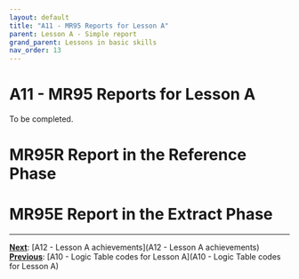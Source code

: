 ```yaml
---
layout: default
title: "A11 - MR95 Reports for Lesson A"
parent: Lesson A - Simple report
grand_parent: Lessons in basic skills
nav_order: 13
---
```


# A11 - MR95 Reports for Lesson A

To be completed.  

# MR95R Report in the Reference Phase


# MR95E Report in the Extract Phase


---
**<u>Next</u>**: [A12 - Lesson A achievements](A12 - Lesson A achievements)   
**<u>Previous</u>**: [A10 - Logic Table codes for Lesson A](A10 - Logic Table codes for Lesson A)  
